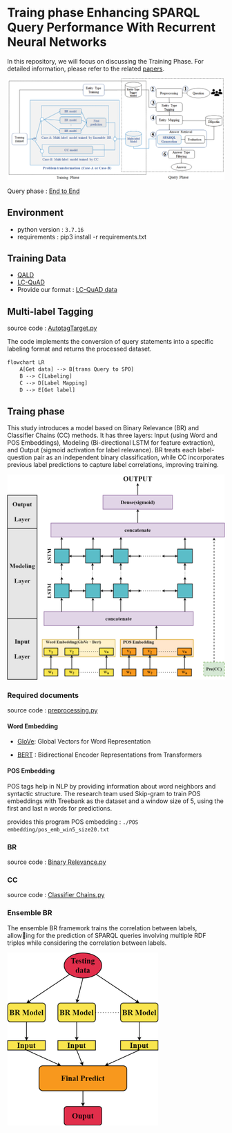 # Traing phase Enhancing SPARQL Query Performance With Recurrent Neural Networks


In this repository, we will focus on discussing the Training Phase. For detailed information, please refer to the related [papers](https://github.com/hsjinde/Enhancing-SPARQL-Query-Performance-With-Recurrent-Neural-Networks).

<img src="./assets/Architecture of the proposed approach.png"></img>

Query phase : [End to End](https://github.com/hsjinde/Query-phase-Enhancing-SPARQL-Query-Performance-With-Recurrent-Neural-Networks)

## Environment

- python version : `3.7.16`
- requirements : pip3 install -r requirements.txt

## Training Data
- [QALD](https://github.com/ag-sc/QALD/tree/master)
- [LC-QuAD](https://github.com/AskNowQA/LC-QuAD)
- Provide our format : [LC-QuAD data](https://github.com/hsjinde/Traing-phase-Enhancing-SPARQL-Query-Performance-With-Recurrent-Neural-Networks/tree/main/Data) 

## Multi-label Tagging

source code : [AutotagTarget.py](https://github.com/hsjinde/Traing-phase-Enhancing-SPARQL-Query-Performance-With-Recurrent-Neural-Networks/blob/main/AutotagTarget.py)

The code implements the conversion of query statements into a specific labeling format and returns the processed dataset.


```mermaid
flowchart LR
    A[Get data] --> B[trans Query to SPO]
    B --> C[Labeling]
    C --> D[Label Mapping]
    D --> E[Get label]
```

## Traing phase


This study introduces a model based on Binary Relevance (BR) and Classifier Chains (CC) methods. It has three layers: Input (using Word and POS Embeddings), Modeling (Bi-directional LSTM for feature extraction), and Output (sigmoid activation for label relevance). BR treats each label-question pair as an independent binary classification, while CC incorporates previous label predictions to capture label correlations, improving training.

<img src="./assets/System architecture diagram.png" width="650px"></img>

###  Required documents

source code : [preprocessing.py]((https://github.com/hsjinde/Traing-phase-Enhancing-SPARQL-Query-Performance-With-Recurrent-Neural-Networks/blob/main/preprocessing.py))
 
#### Word Embedding
- [GloVe](https://nlp.stanford.edu/projects/glove/): Global Vectors for Word Representation

- [BERT](https://huggingface.co/docs/transformers/model_doc/auto) : Bidirectional Encoder Representations from Transformers

#### POS Embedding

POS tags help in NLP by providing information about word neighbors and syntactic structure. The research team used Skip-gram to train POS embeddings with Treebank as the dataset and a window size of 5, using the first and last n words for predictions.

provides this program POS embedding : `./POS embedding/pos_emb_win5_size20.txt`

### BR

source code : [Binary Relevance.py](https://github.com/hsjinde/Traing-phase-Enhancing-SPARQL-Query-Performance-With-Recurrent-Neural-Networks/blob/main/Binary%20Relevance.py)

### CC

source code : [Classifier Chains.py](https://github.com/hsjinde/Traing-phase-Enhancing-SPARQL-Query-Performance-With-Recurrent-Neural-Networks/blob/main/Classifier%20Chains.py)

### Ensemble BR

The ensemble BR framework trains the correlation between labels, allowing for the prediction of SPARQL queries involving multiple RDF triples while considering the correlation between labels.

<img src="./assets/Ensemble BR.png" width="350  px"></img>
